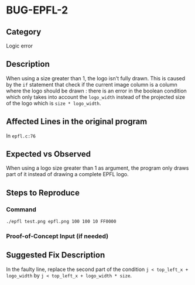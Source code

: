 # BUG-EPFL-2
## Category
Logic error
## Description
When using a size greater than 1, the logo isn't fully drawn. This is caused by the `if` statement that check if the current image column is a column where the logo should be drawn : there is an error in the boolean condition which only takes into account the `logo_width` instead of the projected size of the logo which is `size * logo_width`.

## Affected Lines in the original program
In `epfl.c:76`

## Expected vs Observed
When using a logo size greater than 1 as argument, the program only draws part of it instead of drawing a complete EPFL logo.

## Steps to Reproduce

### Command

`./epfl test.png epfl.png 100 100 10 FF0000`

### Proof-of-Concept Input (if needed)

## Suggested Fix Description
In the faulty line, replace the second part of the condition `j < top_left_x + logo_width` by `j < top_left_x + logo_width * size`.
